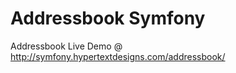 Addressbook Symfony
========================

Addressbook Live Demo @ http://symfony.hypertextdesigns.com/addressbook/